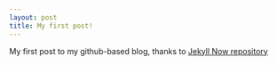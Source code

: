 ```yaml
---
layout: post
title: My first post!
---
```


My first post to my github-based blog, thanks to [Jekyll Now repository](https://github.com/barryclark/jekyll-now)
